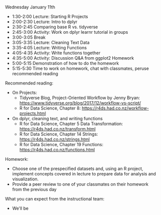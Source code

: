 Wednesday January 11th

  * 1:30-2:00 Lecture: Starting R Projects
  * 2:00-2:30 Lecture: Intro to dplyr
  * 2:30-2:45 Comparing base R vs. tidyverse
  * 2:45-3:00 Activity: Work on dplyr learnr tutorial in groups
  * 3:00-3:05 Break 
  * 3:05-3:35 Lecture: Cleaning Text Data
  * 3:35-4:05 Lecture: Writing Functions
  * 4:05-4:35 Activity: Write functions together
  * 4:35-5:00 Activity: Discussion Q&A from ggplot2 Homework
  * 5:00-5:15 Demonstration of how to do the homework 
  * 5:15-5:30 Time to work on homework, chat with classmates, peruse recommended reading
  
Recommended reading: 

  * On Projects: 
    - Tidyverse Blog, Project-Oriented Workflow by Jenny Bryan: https://www.tidyverse.org/blog/2017/12/workflow-vs-script/ 
    - R for Data Science, Chapter 8: https://r4ds.had.co.nz/workflow-projects.html 
  * On dplyr, cleaning text, and writing functions
    - R for Data Science, Chapter 5 Data Transformation: https://r4ds.had.co.nz/transform.html 
    - R for Data Science, Chapter 14 Strings:  https://r4ds.had.co.nz/strings.html
    - R for Data Science, Chapter 19 Functions: https://r4ds.had.co.nz/functions.html 
    
Homework: 

  - Choose one of the prespecified datasets and, using an R project, implement concepts covered in lecture to prepare data for analysis and visualization.
  - Provide a peer review to one of your classmates on their homework from the previous day
  
What you can expect from the instructional team: 

  - We'll be 

  